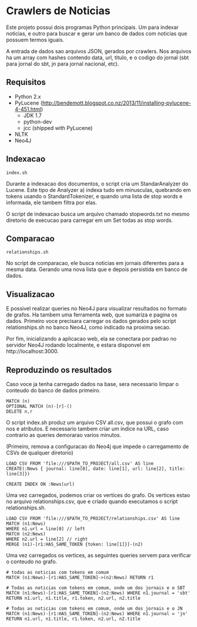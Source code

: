 # Crawlers de Noticias

Este projeto possui dois programas Python principais. Um para indexar noticias, e outro
para buscar e gerar um banco de dados com noticias que possuem termos iguais.

A entrada de dados sao arquivos JSON, gerados por crawlers. Nos arquivos ha um array com
hashes contendo data, url, titulo, e o codigo do jornal (sbt para jornal do sbt, jn para
jornal nacional, etc).

## Requisitos

- Python 2.x
- PyLucene (http://bendemott.blogspot.co.nz/2013/11/installing-pylucene-4-451.html)
  - JDK 1.7
  - python-dev
  - jcc (shipped with PyLucene)
- NLTK
- Neo4J

## Indexacao

`index.sh`

Durante a indexacao dos documentos, o script cria um StandarAnalyzer do Lucene. Este tipo
de Analyzer a) indexa tudo em minusculas, quebrando em tokens usando o StandardTokenizer, 
e quando uma lista de stop words e informada, ele tambem filtra por elas.

O script de indexacao busca um arquivo chamado stopwords.txt no mesmo diretorio de execucao
para carregar em um Set todas as stop words.

## Comparacao

`relationships.sh`

No script de comparacao, ele busca noticias em jornais diferentes para a mesma data. Gerando
uma nova lista que e depois persistida em banco de dados.

## Visualizacao

E possivel realizar queries no Neo4J para visualizar resultados no formato de grafos. Ha tambem
uma ferramenta web, que sumariza e pagina os dados. Primeiro voce precisara carregar os dados gerados
pelo script relationships.sh no banco Neo4J, como indicado na proxima secao.

Por fim, inicializando a aplicacao web, ela se conectara por padrao no servidor Neo4J rodando localmente, 
e estara disponvel em http://localhost:3000.

## Reproduzindo os resultados

Caso voce ja tenha carregado dados na base, sera necessario limpar o conteudo do banco de dados primeiro.

```
MATCH (n)
OPTIONAL MATCH (n)-[r]-()
DELETE n,r
```

O script index.sh produz um arquivo CSV all.csv, que possui o grafo com nos e atributos. E necessario
tambem criar um indice na URL, caso contrario as queries demorarao varios minutos.

(Primeiro, remova a configuracao do Neo4j que impede o carregamento de CSVs
de qualquer diretorio)

```
LOAD CSV FROM 'file:///$PATH_TO_PROJECT/all.csv' AS line 
CREATE(:News { journal: line[0], date: line[1], url: line[2], title: line[3]})

CREATE INDEX ON :News(url)
```

Uma vez carregados, podemos criar os vertices do grafo. Os vertices estao no arquivo relationships.csv, 
que e criado quando executamos o script relationships.sh.

```
LOAD CSV FROM 'file:///$PATH_TO_PROJECT/relationships.csv' AS line 
MATCH (n1:News) 
WHERE n1.url = line[0] // left 
MATCH (n2:News) 
WHERE n2.url = line[2] // right
MERGE (n1)-[r1:HAS_SAME_TOKEN {token: line[1]}]-(n2) 
```

Uma vez carregados os vertices, as seguintes queries servem para verificar o conteudo no grafo.

```
# todas as noticias com tokens em comum
MATCH (n1:News)-[r1:HAS_SAME_TOKEN]->(n2:News) RETURN r1 
```

```
# Todas as noticias com tokens em comum, onde um dos jornais e o SBT
MATCH (n1:News)-[r1:HAS_SAME_TOKEN]-(n2:News) WHERE n1.journal = 'sbt' RETURN n1.url, n1.title, r1.token, n2.url, n2.title
```

```
# Todas as noticias com tokens em comum, onde um dos jornais e o JN
MATCH (n1:News)-[r1:HAS_SAME_TOKEN]-(n2:News) WHERE n1.journal = 'jn' RETURN n1.url, n1.title, r1.token, n2.url, n2.title
```
